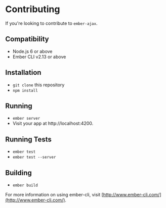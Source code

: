 # Contributing

If you're looking to contribute to `ember-ajax`.

## Compatibility

- Node.js 6 or above
- Ember CLI v2.13 or above

## Installation

- `git clone` this repository
- `npm install`

## Running

- `ember server`
- Visit your app at http://localhost:4200.

## Running Tests

- `ember test`
- `ember test --server`

## Building

- `ember build`

For more information on using ember-cli, visit 
[http://www.ember-cli.com/](http://www.ember-cli.com/).
